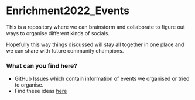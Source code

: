 # Enrichment2022_Events

This is a repository where we can brainstorm and collaborate to figure out ways to organise different kinds of socials.

Hopefully this way things discussed will stay all together in one place and we can share with future community champions.

### What can you find here?
* GitHub Issues which contain information of events we organised or tried to organise.
* Find these ideas [here](https://github.com/Susana465/Enrichment2022_Events/issues)
